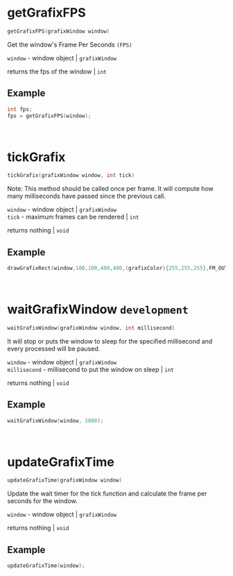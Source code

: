 # getGrafixFPS
```c
getGrafixFPS(grafixWindow window)
```
Get the window's Frame Per Seconds `(FPS)`

`window` - window object | `grafixWindow` <br>

returns the fps of the window | `int`

## Example
```c
int fps;
fps = getGrafixFPS(window);
```
<br>

# tickGrafix
```c
tickGrafix(grafixWindow window, int tick)
```
Note: This method should be called once per frame. It will compute how many milliseconds have passed since the previous call.

`window` - window object | `grafixWindow` <br>
`tick` - maximum frames can be rendered | `int` <br>

returns nothing | `void`

## Example
```c
drawGrafixRect(window,100,100,400,400,(grafixColor){255,255,255},FM_OUTLINE,0);
```
<br>

# waitGrafixWindow `development`
```c
waitGrafixWindow(grafixWindow window, int millisecond)
```
It will stop or puts the window to sleep for the specified millisecond and every processed will be paused.

`window` - window object | `grafixWindow` <br>
`millisecond` - millisecond to put the window on sleep | `int` <br>

returns nothing | `void`

## Example
```c
waitGrafixWindow(window, 1000);
```
<br>

# updateGrafixTime
```c
updateGrafixTime(grafixWindow window)
```
Update the wait timer for the tick function and calculate the frame per seconds for the window.

`window` - window object | `grafixWindow` <br>

returns nothing | `void`

## Example
```c
updateGrafixTime(window);
```
<br>

